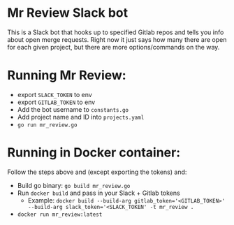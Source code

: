 # Mr Review Slack bot

This is a Slack bot that hooks up to specified Gitlab repos and tells you info about open merge requests. Right now it just says how many there are open for each given project, but there are more options/commands on the way.

# Running Mr Review:

- export `SLACK_TOKEN` to env
- export `GITLAB_TOKEN` to env
- Add the bot username to `constants.go`
- Add project name and ID into `projects.yaml`
- `go run mr_review.go`

# Running in Docker container:

Follow the steps above and (except exporting the tokens) and:
- Build go binary: `go build mr_review.go`
- Run `docker build` and pass in your Slack + Gitlab tokens
    - Example:
    `docker build --build-arg gitlab_token='<GITLAB_TOKEN>' --build-arg slack_token='<SLACK_TOKEN' -t mr_review .`
- `docker run mr_review:latest`
